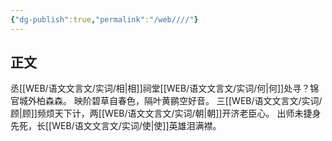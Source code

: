 ```yaml
---
{"dg-publish":true,"permalink":"/web////"}
---
```


## 正文

丞[[WEB/语文文言文/实词/相\|相]]祠堂[[WEB/语文文言文/实词/何\|何]]处寻？锦官城外柏森森。
映阶碧草自春色，隔叶黄鹂空好音。
三[[WEB/语文文言文/实词/顾\|顾]]频烦天下计，两[[WEB/语文文言文/实词/朝\|朝]]开济老臣心。
出师未捷身先死，长[[WEB/语文文言文/实词/使\|使]]英雄泪满襟。